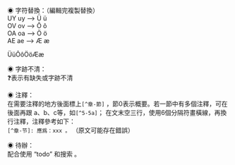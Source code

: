 
◉ 字符替換：（編輯完複製替換）  
UY uy --> Ü ü  
OV ov --> Ô ô  
OA oa --> Ö ö  
AE ae --> Æ æ

ÜüÔôÖöÆæ

◉ 字跡不清：  
❓表示有缺失或字跡不清

◉ 注釋：  
在需要注釋的地方後面標上`[^章-節]` ，節0表示概要。若一節中有多個注釋，可在後面再跟 a、b、c等，如`[^5-5a]`；
在文末空三行，使用6個分隔符畫橫線，再換行注釋，注釋參考如下：  
`[^章-节]: 應爲：xxx 。` （原文可能存在錯誤）

◉ 待辦：  
配合使用 “todo” 和搜索 。

